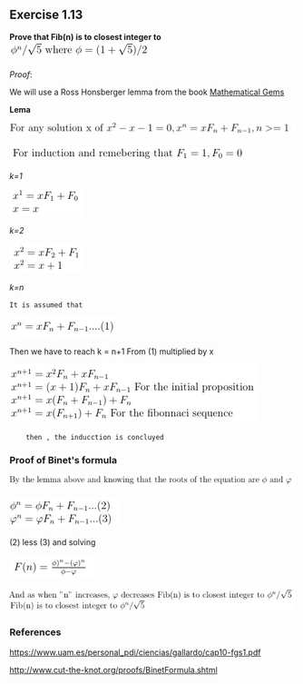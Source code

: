 ## Exercise 1.13

__Prove that Fib(n) is to closest integer to__
![1](https://github.com/Nicerova7/Sicp-scheme/blob/master/img/1.jpg)


_Proof_: 

We will use a Ross Honsberger lemma from the book [Mathematical Gems](https://www.amazon.com/exec/obidos/ISBN=0883853019/ctksoftwareincA/)

__Lema__

![2](https://github.com/Nicerova7/Sicp-scheme/blob/master/img/2.jpg)

![3](https://github.com/Nicerova7/Sicp-scheme/blob/master/img/3.jpg)

_k=1_

![4](https://github.com/Nicerova7/Sicp-scheme/blob/master/img/4.jpg)


_k=2_

![5](https://github.com/Nicerova7/Sicp-scheme/blob/master/img/5.jpg)

_k=n_
```	
It is assumed that
```
![6](https://github.com/Nicerova7/Sicp-scheme/blob/master/img/6.jpg)


Then we  have to reach k = n+1
From (1) multiplied by x

![7](https://github.com/Nicerova7/Sicp-scheme/blob/master/img/7.jpg)

```	
	then , the inducction is concluyed
```

### Proof of Binet's formula

![71](https://github.com/Nicerova7/Sicp-scheme/blob/master/img/7_1.jpg)


![8](https://github.com/Nicerova7/Sicp-scheme/blob/master/img/8.jpg)

(2) less (3) and solving

![9](https://github.com/Nicerova7/Sicp-scheme/blob/master/img/9.jpg)


![10](https://github.com/Nicerova7/Sicp-scheme/blob/master/img/10.jpg)

	
	

### References

<https://www.uam.es/personal_pdi/ciencias/gallardo/cap10-fgs1.pdf>

<http://www.cut-the-knot.org/proofs/BinetFormula.shtml>
	

	




